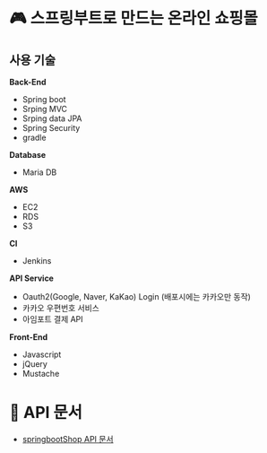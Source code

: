 # :video_game: 스프링부트로 만드는 온라인 쇼핑몰

## 사용 기술

**Back-End** 
* Spring boot
* Srping MVC
* Srping data JPA
* Spring Security
* gradle

**Database**
* Maria DB

**AWS**
* EC2
* RDS
* S3

**CI**
* Jenkins

**API Service**
* Oauth2(Google, Naver, KaKao) Login (배포시에는 카카오만 동작)
* 카카오 우편번호 서비스
* 아임포트 결제 API 

**Front-End**
* Javascript
* jQuery
* Mustache

# :link: API 문서
* [springbootShop API 문서](https://github.com/sbdyzjdla/springboot_gameshop/issues/2)
